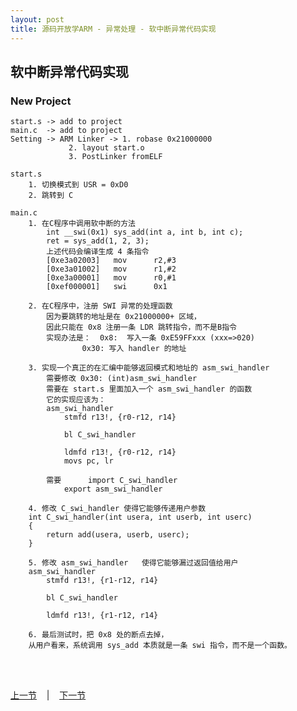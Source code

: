 ```yaml
---
layout: post
title: 源码开放学ARM - 异常处理 - 软中断异常代码实现
---
```


## 软中断异常代码实现
	
### New Project

	start.s -> add to project
	main.c 	-> add to project
	Setting -> ARM Linker -> 1. robase 0x21000000
				 2. layout start.o 
				 3. PostLinker fromELF
	
	start.s
		1. 切换模式到 USR = 0xD0
		2. 跳转到 C
		
	main.c
		1. 在C程序中调用软中断的方法
			int __swi(0x1) sys_add(int a, int b, int c);
			ret = sys_add(1, 2, 3);
			上述代码会编译生成 4 条指令
			[0xe3a02003]   mov      r2,#3
			[0xe3a01002]   mov      r1,#2
			[0xe3a00001]   mov      r0,#1
			[0xef000001]   swi      0x1

		2. 在C程序中，注册 SWI 异常的处理函数
			因为要跳转的地址是在 0x21000000+ 区域，
			因此只能在 0x8 注册一条 LDR 跳转指令，而不是B指令
			实现办法是： 	0x8:  写入一条 0xE59FFxxx (xxx=>020)
					0x30: 写入 handler 的地址 
	
		3. 实现一个真正的在汇编中能够返回模式和地址的 asm_swi_handler
			需要修改 0x30: (int)asm_swi_handler
			需要在 start.s 里面加入一个 asm_swi_handler 的函数
			它的实现应该为：
			asm_swi_handler	
				stmfd r13!, {r0-r12, r14}
	
				bl C_swi_handler
	
				ldmfd r13!, {r0-r12, r14}
				movs pc, lr	
	
			需要  	import C_swi_handler
				export asm_swi_handler
	
		4. 修改 C_swi_handler 使得它能够传递用户参数
		int C_swi_handler(int usera, int userb, int userc)
		{
			return add(usera, userb, userc);	
		}
	
		5. 修改 asm_swi_handler	使得它能够漏过返回值给用户
		asm_swi_handler
			stmfd r13!, {r1-r12, r14}
	
			bl C_swi_handler
	
			ldmfd r13!, {r1-r12, r14}
	
		6. 最后测试时，把 0x8 处的断点去掉，
		从用户看来，系统调用 sys_add 本质就是一条 swi 指令，而不是一个函数。
	
		

<br> <br> 
<div> <a href="chp8-3.html">上一节</a> &nbsp;&nbsp; | &nbsp;&nbsp; <a href="chp9-1.html">下一节</a> </div> <br> <br>